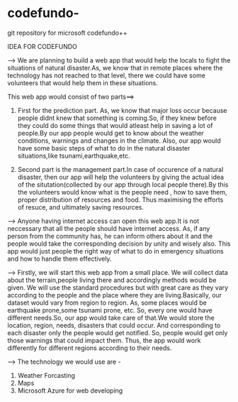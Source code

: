 # codefundo-
git repository for microsoft codefundo++

IDEA FOR CODEFUNDO

--> We are planning to build a web app that would help the locals to fight the situations of natural disaster.As, we know that in remote places where the technology has not reached to that level, there we could have some volunteers that would help them in these situations.

 This web app would consist of two parts==>

1. First for the prediction part. As, we know that major loss occur because people didnt knew that something is coming.So, if they knew before they could do some things that would atleast help in saving a lot of people.By our app people would get to know about the weather conditions, warnings and changes in the climate. Also, our app would have some basic steps of what to do in the natural disaster situations,like tsunami,earthquake,etc.

2. Second part is the management part.In case of occurence of a natural disaster, then our app will help the volunteers by giving the actual idea of the situtation(collected by our app through local people there).By this the volunteers would know what is the people need , how to save them, proper distribution of resources and food. Thus maximising the efforts of resuce, and ultimately saving resources.


--> Anyone having internet access can open this web app.It is not neccessary that all the people should have internet 	  access. As, if any person from the community has, he can inform others about it and the people would take the 		corresponding decision by unity and wisely also. This app would just people the right way of what to do in 			emergency situations and how to handle them effectively.

--> Firstly, we will start this web app from a small place. We will collect data about the terrain,people living there and accordingly methods would be given. We will use the standard procedures but with great care as they vary according to the people and the place where they are living.Basically, our dataset would vary from region to region. As, some places would be earthquake prone,some tsunami prone, etc. So, every one would have different needs.So, our app would take care of that.We would store the location, region, needs, disasters that could occur. And corresponding to each disaster only the people would get notified. So, people would get only those warnings that could impact them. Thus, the app would work differently for different regions according to their needs.

--> The technology we would use are -
1. Weather Forcasting
2. Maps
3. Microsoft Azure for web developing	
